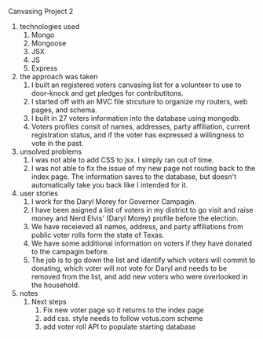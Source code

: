 Canvasing Project 2

1. technologies used
    1. Mongo
    2. Mongoose
    3. JSX
    4. JS
    5. Express
2. the approach was taken
    1. I built an registered voters canvasing list for a volunteer to use to door-knock and get pledges for contributitons. 
    2. I started off with an MVC file strcuture to organize my routers, web pages, and schema. 
    3. I built in 27 voters information into the database using mongodb. 
    4. Voters profiles consit of names, addresses, party affiliation, current registration status, and if the voter has expressed a willingness to vote in the past.
3. unsolved problems
    1. I was not able to add CSS to jsx. I simply ran out of time. 
    2. I was not able to fix the issue of my new page not routing back to the index page. The information saves to the database, but doesn't automatically take you back like I intended for it. 
4. user stories
    1. I work for the Daryl Morey for Governor Campagin. 
    2. I have been asigned a list of voters in my district to go visit and raise money and Nerd Elvis' (Daryl Morey) profile before the election. 
    3. We have receieved all names, address, and party affiliations from public voter rolls form the state of Texas. 
    4. We have some additional information on voters if they have donated to the campagin before. 
    5. The job is to go down the list and identify which voters will commit to donating, which voter will not vote for Daryl and needs to be removed from the list, and add new voters who were overlooked in the household. 
5. notes
    1. Next steps
        1. Fix new voter page so it returns to the index page
        2. add css. style needs to follow votus.com scheme 
        3. add voter roll API to populate starting database